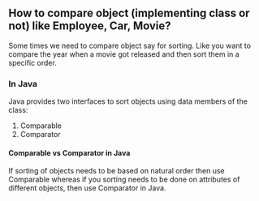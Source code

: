 ## How to compare object (implementing class or not) like Employee, Car, Movie?
Some times we need to compare object say for sorting.
Like you want to compare the year when a movie got released and then sort them in a specific order.

### In Java
Java provides two interfaces to sort objects using data members of the class:
1. Comparable
2. Comparator

#### Comparable vs Comparator in Java
If sorting of objects needs to be based on natural order then use Comparable whereas if you sorting needs to be done on attributes of different objects, then use Comparator in Java.
